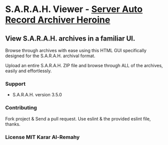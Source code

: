 # S.A.R.A.H. Viewer - [Server Auto Record Archiver Heroine](https://github.com/kararty/ServerAutoRecordArchiverHeroine)
## View S.A.R.A.H. archives in a familiar UI.

Browse through archives with ease using this HTML GUI specifically designed for the S.A.R.A.H. archival format.

Upload an entire S.A.R.A.H. ZIP file and browse through ALL of the archives, easily and effortlessly.

### Support
  *  S.A.R.A.H. version 3.5.0

### Contributing
Fork project & Send a pull request. Use eslint & the provided eslint file, thanks.

### License MIT Karar Al-Remahy